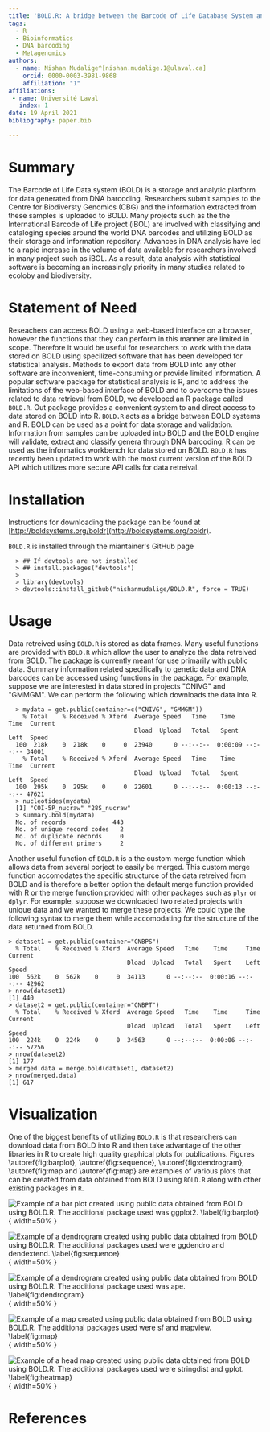 ```yaml
---
title: 'BOLD.R: A bridge between the Barcode of Life Database System and the Statistical Software R'
tags:
  - R
  - Bioinformatics
  - DNA barcoding
  - Metagenomics
authors:
  - name: Nishan Mudalige^[nishan.mudalige.1@ulaval.ca]
    orcid: 0000-0003-3981-9868
    affiliation: "1"
affiliations:
 - name: Université Laval
   index: 1
date: 19 April 2021
bibliography: paper.bib

---
```


# Summary

The Barcode of Life Data system (BOLD) is a storage and analytic platform for data generated from  DNA barcoding.
Researchers submit samples to the Centre for Biodiversty Genomics (CBG) and the information extracted from these samples is uploaded to BOLD.
Many projects such as the the International Barcode of Life project (iBOL) are involved with classifying and cataloging species around the world DNA barcodes and utilizing BOLD as their storage and information repository.
Advances in DNA analysis have led to a rapid increase in the volume of data available for researchers involved in many project such as iBOL. 
As a result, data analysis with statistical software is becoming an increasingly priority in many studies related to ecoloby and biodiversity.


# Statement of Need

Reseachers can access BOLD using a web-based interface on a browser, however the functions that they can perform in this manner are limited in scope.
Therefore it would be useful for researchers to work with the data stored on BOLD using specilized software that has been developed for statistical analysis.
Methods to export data from BOLD into any other software are inconvenient, time-consuming or provide limited information. 
A popular software package for statistical analysis is R, and to address the limitations of the web-based interface of BOLD and to overcome the issues related to data retrieval from BOLD, we developed an R package called `BOLD.R`. 
Out package provides a convenient system to and direct access to data stored on BOLD into R.
`BOLD.R` acts as a bridge between BOLD systems and R. BOLD can be used as a point for data storage and validation. 
Information from samples can be uploaded into BOLD and the BOLD engine will validate, extract and classify genera through DNA barcoding. 
R can be used as the informatics workbench for data stored on BOLD.
`BOLD.R` has recently been updated to work with the most current version of the BOLD API which utilizes more secure API calls for data retreival.


# Installation

Instructions for downloading the package can be found at [http://boldsystems.org/boldr](http://boldsystems.org/boldr).

`BOLD.R` is installed through the miantainer's GitHub page

```
  > ## If devtools are not installed
  > ## install.packages("devtools")
  > 
  > library(devtools)
  > devtools::install_github("nishanmudalige/BOLD.R", force = TRUE)
```

# Usage

Data retreived using `BOLD.R` is stored as data frames.
Many useful functions are provided with `BOLD.R` which allow the user to analyze the data retreived from BOLD.
The package is currently meant for use primarily with public data.
Summary information related specifically to genetic data and DNA barcodes can be accessed using functions in the package.
For example, suppose we are interested in data stored in projects "CNIVG" and "GMMGM".
We can perform the following which downloads the data into R.

```
  > mydata = get.public(container=c("CNIVG", "GMMGM"))
    % Total    % Received % Xferd  Average Speed   Time    Time     Time  Current
                                   Dload  Upload   Total   Spent    Left  Speed
  100  218k    0  218k    0     0  23940      0 --:--:--  0:00:09 --:--:-- 34001
    % Total    % Received % Xferd  Average Speed   Time    Time     Time  Current
                                   Dload  Upload   Total   Spent    Left  Speed
  100  295k    0  295k    0     0  22601      0 --:--:--  0:00:13 --:--:-- 47621
  > nucleotides(mydata)
  [1] "COI-5P_nucraw" "28S_nucraw"   
  > summary.bold(mydata)
  No. of records             443
  No. of unique record codes   2
  No. of duplicate records     0
  No. of different primers     2
```

Another useful function of `BOLD.R` is a the custom merge function which allows data from several porject to easily be merged.
This custom merge function accomodates the specific structurce of the data retreived from BOLD and is therefore a better option the default merge function provided with R or the merge function provided with other packages such as `plyr` or `dplyr`.
For example, suppose we downloaded two related projects with unique data and we wanted to merge these projects.
We could type the following syntax to merge them while accomodating for the structure of the data returned from BOLD.

```
> dataset1 = get.public(container="CNBPS")
  % Total    % Received % Xferd  Average Speed   Time    Time     Time  Current
                                 Dload  Upload   Total   Spent    Left  Speed
100  562k    0  562k    0     0  34113      0 --:--:--  0:00:16 --:--:-- 42962
> nrow(dataset1)
[1] 440
> dataset2 = get.public(container="CNBPT")
  % Total    % Received % Xferd  Average Speed   Time    Time     Time  Current
                                 Dload  Upload   Total   Spent    Left  Speed
100  224k    0  224k    0     0  34563      0 --:--:--  0:00:06 --:--:-- 57256
> nrow(dataset2)
[1] 177
> merged.data = merge.bold(dataset1, dataset2)
> nrow(merged.data)
[1] 617
```

# Visualization

One of the biggest benefits of utilizing `BOLD.R` is that researchers can download data from BOLD into R and then take advantage of the other libraries in R to create high quality graphical plots for publications. Figures \autoref{fig:barplot}, \autoref{fig:sequence}, \autoref{fig:dendrogram}, \autoref{fig:map and  \autoref{fig:map} are examples of various plots that can be created from data obtained from BOLD using `BOLD.R` along with other existing packages in `R`.

![Example of a bar plot created using public data obtained from BOLD using BOLD.R. The additional package used was `ggplot2`. \label{fig:barplot}](plots\barplot.png){ width=50% }

![Example of a dendrogram created using public data obtained from BOLD using BOLD.R. The additional packages used were `ggdendro` and `dendextend`. \label{fig:sequence}](plots\dnasequence.png){ width=50% }

![Example of a dendrogram created using public data obtained from BOLD using BOLD.R. The additional package used was `ape`. \label{fig:dendrogram}](plots\dendrogram.png){ width=50% }

![Example of a map created using public data obtained from BOLD using BOLD.R. The additional packages used were `sf` and `mapview`. \label{fig:map}](plots\map.png){ width=50% }

![Example of a head map created using public data obtained from BOLD using BOLD.R. The additional packages used were `stringdist` and `gplot`. \label{fig:heatmap}](plots\heatmap.png){ width=50% }


# References